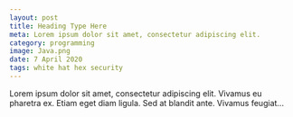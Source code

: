```yaml
---
layout: post
title: Heading Type Here
meta: Lorem ipsum dolor sit amet, consectetur adipiscing elit.
category: programming
image: Java.png
date: 7 April 2020
tags: white hat hex security
---
```



Lorem ipsum dolor sit amet, consectetur adipiscing elit. Vivamus eu pharetra ex. Etiam eget diam ligula. Sed at blandit ante. Vivamus feugiat...
